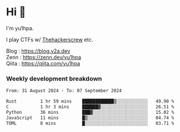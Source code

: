 # Hi 👋

I'm yu1hpa.

I play CTFs w/ [Thehackerscrew](https://www.thehackerscrew.team/) etc.

Blog : https://blog.y2a.dev  
Zenn : https://zenn.dev/yu1hpa  
Qiita : https://qiita.com/yu1hpa  

### Weekly development breakdown

<!--START_SECTION:waka-->

```txt
From: 31 August 2024 - To: 07 September 2024

Rust         1 hr 59 mins    ████████████▒░░░░░░░░░░░░   49.90 %
C            1 hr 3 mins     ██████▓░░░░░░░░░░░░░░░░░░   26.51 %
Python       36 mins         ███▓░░░░░░░░░░░░░░░░░░░░░   15.02 %
JavaScript   11 mins         █▒░░░░░░░░░░░░░░░░░░░░░░░   04.74 %
TOML         8 mins          █░░░░░░░░░░░░░░░░░░░░░░░░   03.71 %
```

<!--END_SECTION:waka-->


